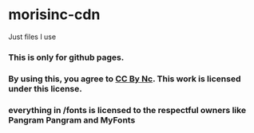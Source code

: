 # morisinc-cdn
Just files I use



### This is only for github pages.

### By using this, you agree to [CC By Nc](https://creativecommons.org/licenses/by-nc/4.0/). This work is licensed under this license.

### everything in /fonts is licensed to the respectful owners like Pangram Pangram and MyFonts
